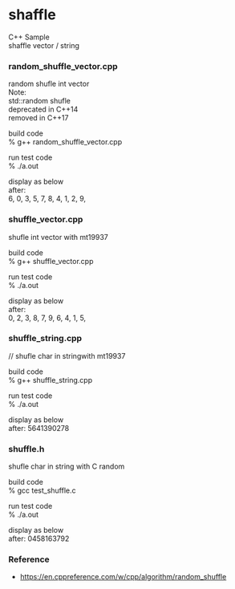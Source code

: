 shaffle
===============

C++ Sample <br/>
shaffle  vector / string <br/>


### random_shuffle_vector.cpp
random shufle int vector <br/>
Note: <br/>
 std::random shufle <br/>
 deprecated in C++14 <br/>
 removed in C++17 <br/>

build  code <br/>
% g++  random_shuffle_vector.cpp  <br/>

run test code <br/>
% ./a.out <br/>

display as below <br/>
after:  <br/>
6, 0, 3, 5, 7, 8, 4, 1, 2, 9, <br/>


### shuffle_vector.cpp
shufle int vector with mt19937 <br/>

build  code <br/>
% g++  shuffle_vector.cpp  <br/>

run test code <br/>
% ./a.out <br/>

display as below <br/>
after: <br/>
0, 2, 3, 8, 7, 9, 6, 4, 1, 5,  <br/>


### shuffle_string.cpp
// shufle char in stringwith mt19937 <br/>

build  code <br/>
% g++  shuffle_string.cpp  <br/>

run test code <br/>
% ./a.out <br/>

display as below <br/>
after: 5641390278 <br/>


### shuffle.h
shufle char in string with C random <br/>

build  code <br/>
% gcc  test_shuffle.c  <br/>

run test code <br/>
% ./a.out <br/>

display as below <br/>
 after: 0458163792 <br/>

### Reference
- https://en.cppreference.com/w/cpp/algorithm/random_shuffle


